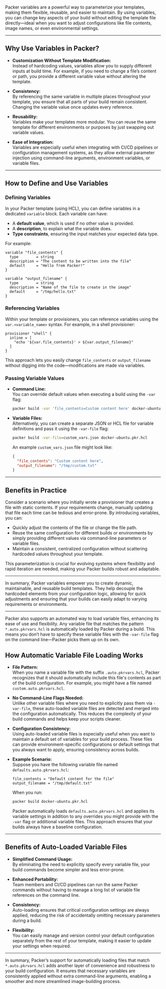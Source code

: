 Packer variables are a powerful way to parameterize your templates, making them flexible, reusable, and easier to maintain. By using variables, you can change key aspects of your build without editing the template file directly—ideal when you want to adjust configurations like file contents, image names, or even environmental settings.

---

## Why Use Variables in Packer?

- **Customization Without Template Modification:**  
  Instead of hardcoding values, variables allow you to supply different inputs at build time. For example, if you need to change a file’s content or path, you provide a different variable value without altering the template.

- **Consistency:**  
  By referencing the same variable in multiple places throughout your template, you ensure that all parts of your build remain consistent. Changing the variable value once updates every reference.

- **Reusability:**  
  Variables make your templates more modular. You can reuse the same template for different environments or purposes by just swapping out variable values.

- **Ease of Integration:**  
  Variables are especially useful when integrating with CI/CD pipelines or configuration management systems, as they allow external parameter injection using command-line arguments, environment variables, or variable files.

---

## How to Define and Use Variables

### Defining Variables

In your Packer template (using HCL), you can define variables in a dedicated `variable` block. Each variable can have:
- A **default value**, which is used if no other value is provided.
- A **description**, to explain what the variable does.
- **Type constraints**, ensuring the input matches your expected data type.

For example:

```hcl
variable "file_contents" {
  type        = string
  description = "The content to be written into the file"
  default     = "Hello from Packer!"
}

variable "output_filename" {
  type        = string
  description = "Name of the file to create in the image"
  default     = "/tmp/hello.txt"
}
```

### Referencing Variables

Within your template or provisioners, you can reference variables using the `var.<variable_name>` syntax. For example, in a shell provisioner:

```hcl
provisioner "shell" {
  inline = [
    "echo '${var.file_contents}' > ${var.output_filename}"
  ]
}
```

This approach lets you easily change `file_contents` or `output_filename` without digging into the code—modifications are made via variables.

### Passing Variable Values

- **Command Line:**  
  You can override default values when executing a build using the `-var` flag:

  ```bash
  packer build -var 'file_contents=Custom content here' docker-ubuntu.pkr.hcl
  ```

- **Variable Files:**  
  Alternatively, you can create a separate JSON or HCL file for variable definitions and pass it using the `-var-file` flag:

  ```bash
  packer build -var-file=custom_vars.json docker-ubuntu.pkr.hcl
  ```

  An example `custom_vars.json` file might look like:

  ```json
  {
    "file_contents": "Custom content here",
    "output_filename": "/tmp/custom.txt"
  }
  ```

---

## Benefits in Practice

Consider a scenario where you initially wrote a provisioner that creates a file with static contents. If your requirements change, manually updating that file each time can be tedious and error-prone. By introducing variables, you can:

- Quickly adjust the contents of the file or change the file path.
- Reuse the same configuration for different builds or environments by simply providing different values via command-line parameters or variable files.
- Maintain a consistent, centralized configuration without scattering hardcoded values throughout your template.

This parameterization is crucial for evolving systems where flexibility and rapid iteration are needed, making your Packer builds robust and adaptable.

---

In summary, Packer variables empower you to create dynamic, maintainable, and reusable build templates. They help decouple the hardcoded elements from your configuration logic, allowing for quick adjustments and ensuring that your builds can easily adapt to varying requirements or environments.

---

Packer also supports an automated way to load variable files, enhancing its ease of use and flexibility. Any variable file that matches the pattern `*.auto.pkrvars.hcl` is automatically loaded by Packer during a build. This means you don’t have to specify these variable files with the `-var-file` flag on the command line—Packer picks them up on its own.

## How Automatic Variable File Loading Works

- **File Pattern:**  
  When you name a variable file with the suffix `.auto.pkrvars.hcl`, Packer recognizes that it should automatically include this file's contents as part of the build configuration. For example, you might have a file named `custom.auto.pkrvars.hcl`.

- **No Command-Line Flags Needed:**  
  Unlike other variable files where you need to explicitly pass them via `-var-file`, these auto-loaded variable files are detected and merged into the configuration automatically. This reduces the complexity of your build commands and helps keep your scripts cleaner.

- **Configuration Consistency:**  
  Using auto-loaded variable files is especially useful when you want to maintain a default set of variables for your build process. These files can provide environment-specific configurations or default settings that you always want to apply, ensuring consistency across builds.

- **Example Scenario:**  
  Suppose you have the following variable file named `defaults.auto.pkrvars.hcl`:

  ```hcl
  file_contents = "Default content for the file"
  output_filename = "/tmp/default.txt"
  ```
  
  When you run:

  ```bash
  packer build docker-ubuntu.pkr.hcl
  ```

  Packer automatically loads `defaults.auto.pkrvars.hcl` and applies its variable settings in addition to any overrides you might provide with the `-var` flag or additional variable files. This approach ensures that your builds always have a baseline configuration.

---

## Benefits of Auto-Loaded Variable Files

- **Simplified Command Usage:**  
  By eliminating the need to explicitly specify every variable file, your build commands become simpler and less error-prone.

- **Enhanced Portability:**  
  Team members and CI/CD pipelines can run the same Packer commands without having to manage a long list of variable file references on the command line.

- **Consistency:**  
  Auto-loading ensures that critical configuration settings are always applied, reducing the risk of accidentally omitting necessary parameters during a build.

- **Flexibility:**  
  You can easily manage and version control your default configuration separately from the rest of your template, making it easier to update your settings when required.

---

In summary, Packer’s support for automatically loading files that match `*.auto.pkrvars.hcl` adds another layer of convenience and robustness to your build configuration. It ensures that necessary variables are consistently applied without extra command-line arguments, enabling a smoother and more streamlined image-building process.